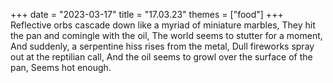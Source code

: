 +++
date = "2023-03-17"
title = "17.03.23"
themes = ["food"]
+++
Reflective orbs cascade down like a myriad of miniature marbles,
They hit the pan and comingle with the oil,
The world seems to stutter for a moment,
And suddenly, a serpentine hiss rises from the metal,
Dull fireworks spray out at the reptilian call,
And the oil seems to growl over the surface of the pan,
Seems hot enough.
